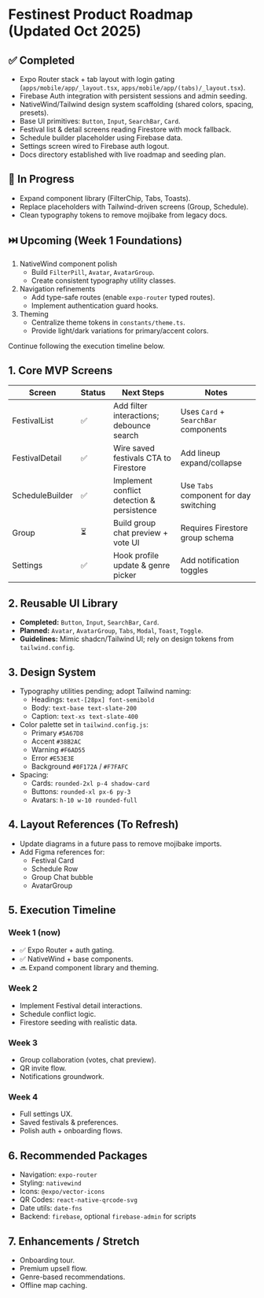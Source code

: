 # Festinest Product Roadmap (Updated Oct 2025)

## ✅ Completed
- Expo Router stack + tab layout with login gating (`apps/mobile/app/_layout.tsx`, `apps/mobile/app/(tabs)/_layout.tsx`).
- Firebase Auth integration with persistent sessions and admin seeding.
- NativeWind/Tailwind design system scaffolding (shared colors, spacing, presets).
- Base UI primitives: `Button`, `Input`, `SearchBar`, `Card`.
- Festival list & detail screens reading Firestore with mock fallback.
- Schedule builder placeholder using Firebase data.
- Settings screen wired to Firebase auth logout.
- Docs directory established with live roadmap and seeding plan.

## 🚧 In Progress
- Expand component library (FilterChip, Tabs, Toasts).
- Replace placeholders with Tailwind-driven screens (Group, Schedule).
- Clean typography tokens to remove mojibake from legacy docs.

## ⏭️ Upcoming (Week 1 Foundations)
1. NativeWind component polish
   - Build `FilterPill`, `Avatar`, `AvatarGroup`.
   - Create consistent typography utility classes.
2. Navigation refinements
   - Add type-safe routes (enable `expo-router` typed routes).
   - Implement authentication guard hooks.
3. Theming
   - Centralize theme tokens in `constants/theme.ts`.
   - Provide light/dark variations for primary/accent colors.

Continue following the execution timeline below.

## 1. Core MVP Screens
| Screen | Status | Next Steps | Notes |
| --- | --- | --- | --- |
| FestivalList | ✅ | Add filter interactions; debounce search | Uses `Card` + `SearchBar` components |
| FestivalDetail | ✅ | Wire saved festivals CTA to Firestore | Add lineup expand/collapse |
| ScheduleBuilder | ✅ | Implement conflict detection & persistence | Use `Tabs` component for day switching |
| Group | ⏳ | Build group chat preview + vote UI | Requires Firestore group schema |
| Settings | ✅ | Hook profile update & genre picker | Add notification toggles |

## 2. Reusable UI Library
- **Completed:** `Button`, `Input`, `SearchBar`, `Card`.
- **Planned:** `Avatar`, `AvatarGroup`, `Tabs`, `Modal`, `Toast`, `Toggle`.
- **Guidelines:** Mimic shadcn/Tailwind UI; rely on design tokens from `tailwind.config`.

## 3. Design System
- Typography utilities pending; adopt Tailwind naming:
  - Headings: `text-[28px] font-semibold`
  - Body: `text-base text-slate-200`
  - Caption: `text-xs text-slate-400`
- Color palette set in `tailwind.config.js`:
  - Primary `#5A67D8`
  - Accent `#38B2AC`
  - Warning `#F6AD55`
  - Error `#E53E3E`
  - Background `#0F172A` / `#F7FAFC`
- Spacing:
  - Cards: `rounded-2xl p-4 shadow-card`
  - Buttons: `rounded-xl px-6 py-3`
  - Avatars: `h-10 w-10 rounded-full`

## 4. Layout References (To Refresh)
- Update diagrams in a future pass to remove mojibake imports.
- Add Figma references for:
  - Festival Card
  - Schedule Row
  - Group Chat bubble
  - AvatarGroup

## 5. Execution Timeline
### Week 1 (now)
- ✅ Expo Router + auth gating.
- ✅ NativeWind + base components.
- 🔜 Expand component library and theming.

### Week 2
- Implement Festival detail interactions.
- Schedule conflict logic.
- Firestore seeding with realistic data.

### Week 3
- Group collaboration (votes, chat preview).
- QR invite flow.
- Notifications groundwork.

### Week 4
- Full settings UX.
- Saved festivals & preferences.
- Polish auth + onboarding flows.

## 6. Recommended Packages
- Navigation: `expo-router`
- Styling: `nativewind`
- Icons: `@expo/vector-icons`
- QR Codes: `react-native-qrcode-svg`
- Date utils: `date-fns`
- Backend: `firebase`, optional `firebase-admin` for scripts

## 7. Enhancements / Stretch
- Onboarding tour.
- Premium upsell flow.
- Genre-based recommendations.
- Offline map caching.
